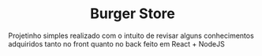 <h1 align="center">Burger Store</h1>

Projetinho simples realizado com o intuito de revisar alguns conhecimentos adquiridos tanto no front quanto no back feito em React + NodeJS
